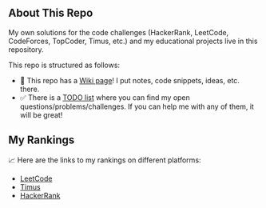 ## About This Repo

My own solutions for the code challenges (HackerRank, LeetCode, CodeForces, TopCoder, Timus, etc.)
and my educational projects live in this repository.

This repo is structured as follows:

* 📜 This repo has a [Wiki page](https://github.com/907th/code-challenges/wiki)!
  I put notes, code snippets, ideas, etc. there.
* ✅ There is a [TODO list](TODO.md) where you can find my open questions/problems/challenges.
  If you can help me with any of them, it will be great!

## My Rankings

📈 Here are the links to my rankings on different platforms:

* [LeetCode](https://leetcode.com/907th/)
* [Timus](https://acm.timus.ru/author.aspx?id=309777)
* [HackerRank](https://www.hackerrank.com/aychernenkov)
